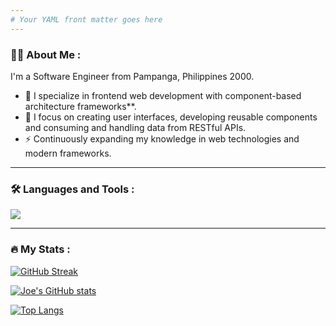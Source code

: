 ```yaml
---
# Your YAML front matter goes here
---
```


### :man_technologist: About Me :

I'm a Software Engineer from Pampanga, Philippines 2000.

- :telescope: I specialize in frontend web development with component-based architecture frameworks**.
- 🎯 I focus on creating user interfaces, developing reusable components and consuming and handling data from RESTful APIs.
- :zap: Continuously expanding my knowledge in web technologies and modern frameworks.

---

### :hammer_and_wrench: Languages and Tools :
<img src="https://skillicons.dev/icons?i=html,css,javascript,typescript,react,redux,vue,tailwind,bootstrap,php,laravel,mysql,git,github,vercel" width={100}/><br>

---

### :fire: My Stats :
[![GitHub Streak](https://github-readme-streak-stats.herokuapp.com?user=alonzojoe&theme=dark&hide_border=true&border_radius=20&mode=weekly)](https://git.io/streak-stats)

[![Joe's GitHub stats](https://github-readme-stats.vercel.app/api?username=alonzojoe&hide=contribs&show_icons=true&theme=vision-friendly-dark&hide_border=true&border_radius=20&bg_color=151515)](https://github.com/anuraghazra/github-readme-stats)

[![Top Langs](https://github-readme-stats.vercel.app/api/top-langs/?username=alonzojoe&layout=pie&theme=vision-friendly-dark&hide_border=true&border_radius=20&bg_color=151515)](https://github.com/anuraghazra/github-readme-stats)







<!---
alonzojoe/alonzojoe is a ✨ special ✨ repository because its `README.md` (this file) appears on your GitHub profile.
You can click the Preview link to take a look at your changes.

- 👋 Hi, I’m @alonzojoe
- 👀 A Software Engineer
- 🌱 I want to learn new things.
- 📫 How to reach me ...

--->
